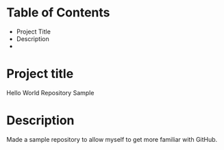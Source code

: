 # Table of Contents
- Project Title
- Description
- 
# Project title
Hello World Repository Sample
# Description
Made a sample repository to allow myself to get more familiar with GitHub.
# 
